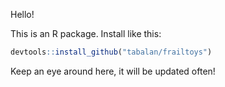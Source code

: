 
<!-- README.md is generated from README.Rmd. Please edit that file -->
Hello!

This is an R package. Install like this:

``` r
devtools::install_github("tabalan/frailtoys")
```

Keep an eye around here, it will be updated often!
